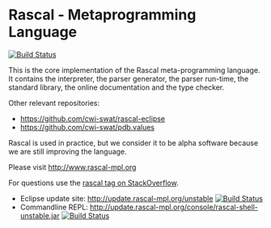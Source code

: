 # Rascal - Metaprogramming Language
[![Build Status](http://build.rascal-mpl.org/job/rascal/badge/icon)](http://build.rascal-mpl.org/job/rascal/)

This is the core implementation of the Rascal meta-programming language. It contains the interpreter, the parser generator, the parser run-time,
the standard library, the online documentation and the type checker.

Other relevant repositories:

* https://github.com/cwi-swat/rascal-eclipse
* https://github.com/cwi-swat/pdb.values

Rascal is used in practice, but we consider it to be alpha software because we are still improving the language.

Please visit http://www.rascal-mpl.org

For questions use the [rascal tag on StackOverflow](http://stackoverflow.com/questions/tagged/rascal).

- Eclipse update site: <http://update.rascal-mpl.org/unstable> [![Build Status](http://build.rascal-mpl.org/job/rascal-update-site/badge/icon)](http://build.rascal-mpl.org/job/rascal-update-site/)
- Commandline REPL: <http://update.rascal-mpl.org/console/rascal-shell-unstable.jar> [![Build Status](http://build.rascal-mpl.org/job/rascal-update-site/badge/icon)](http://build.rascal-mpl.org/job/rascal-shell/)
